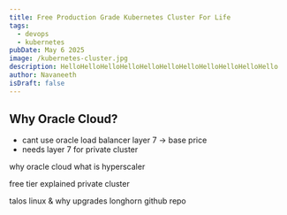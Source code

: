 ```yaml
---
title: Free Production Grade Kubernetes Cluster For Life
tags:
  - devops
  - kubernetes
pubDate: May 6 2025
image: /kubernetes-cluster.jpg
description: HelloHelloHelloHelloHelloHelloHelloHelloHelloHelloHello
author: Navaneeth
isDraft: false
---
```


## Why Oracle Cloud?



- cant use oracle load balancer layer 7 ->  base price
- needs layer 7 for private cluster

why oracle cloud
what is hyperscaler

free tier explained
private cluster

talos linux & why
upgrades
longhorn
github repo